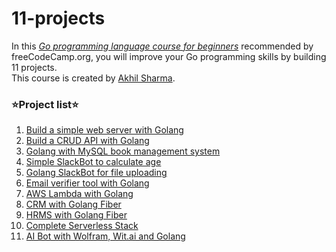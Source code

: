 # 11-projects

In this [_Go programming language course for beginners_](https://youtu.be/jFfo23yIWac) recommended by freeCodeCamp.org, you will improve your Go programming skills by building 11 projects. <br>
This course is created by [Akhil Sharma](https://github.com/AkhilSharma90). <br>

### ⭐️Project list⭐️
1. [Build a simple web server with Golang](https://github.com/appak21/11-projects/tree/main/simple-server)
2. [Build a CRUD API with Golang](https://github.com/appak21/11-projects/tree/main/movies-crud)
3. [Golang with MySQL book management system](https://github.com/appak21/11-projects/tree/main/bookstore)
4. [Simple SlackBot to calculate age](https://github.com/appak21/11-projects/tree/main/slack-age-bot)
5. [Golang SlackBot for file uploading](https://github.com/appak21/11-projects/tree/main/slack-file-bot)
6. [Email verifier tool with Golang](https://github.com/appak21/11-projects/tree/main/email-checker-tool)
7. [AWS Lambda with Golang](https://github.com/appak21/11-projects/tree/main/lambda-yt-example)
8. [CRM with Golang Fiber](https://github.com/appak21/11-projects/tree/main/go-fiber-crm-basic)
9. [HRMS with Golang Fiber](https://github.com/appak21/11-projects/tree/main/go-fiber-mongo-hrms)
10. [Complete Serverless Stack](https://github.com/appak21/11-projects/tree/main/go-serverless-yt)
11. [AI Bot with Wolfram, Wit.ai and Golang](https://github.com/appak21/11-projects/tree/main/nlp-bot)
